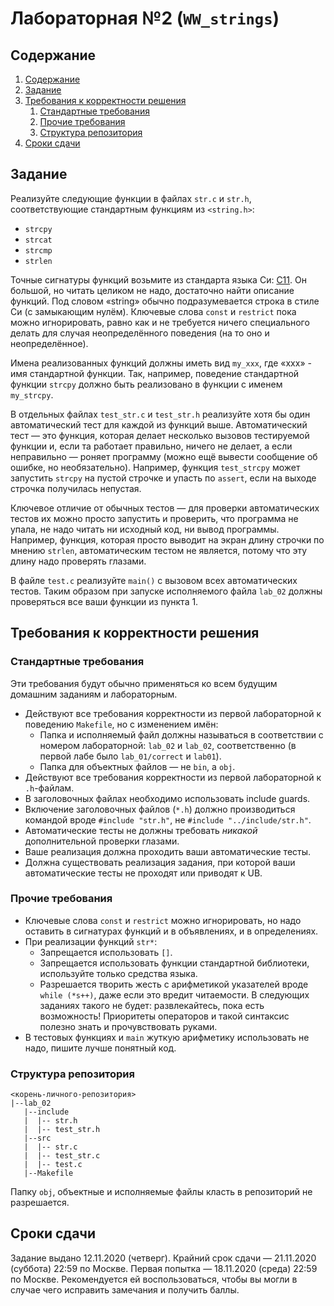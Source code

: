 # Лабораторная №2 (`WW_strings`)

## Содержание
1. [Содержание](#содержание)
1. [Задание](#задание)
1. [Требования к корректности решения](#требования-к-корректности-решения)
    1. [Стандартные требования](#стандартные-требования)
    1. [Прочие требования](#прочие-требования)
    1. [Структура репозитория](#структура-репозитория)
1. [Сроки сдачи](#сроки-сдачи)

## Задание
Реализуйте следующие функции в файлах `str.c` и `str.h`, соответствующие стандартным функциям из `<string.h>`:

* `strcpy`
* `strcat`
* `strcmp`
* `strlen`

Точные сигнатуры функций возьмите из стандарта языка Си: [C11](http://www.open-std.org/jtc1/sc22/wg14/www/docs/n1256.pdf).
Он большой, но читать целиком не надо, достаточно найти описание функций.
Под словом «string» обычно подразумевается строка в стиле Си (с замыкающим нулём).
Ключевые слова `const` и `restrict` пока можно игнорировать, равно как и не требуется
ничего специального делать для случая неопределённого поведения (на то оно и неопределённое).

Имена реализованных функций должны иметь вид `my_xxx`, где «xxx» - имя стандартной функции. Так, например, поведение стандартной функции `strcpy` должно быть реализовано в функции с именем `my_strcpy`.

В отдельных файлах `test_str.c` и `test_str.h` реализуйте хотя бы один автоматический тест
для каждой из функций выше.
Автоматический тест — это функция, которая делает несколько вызовов тестируемой функции
и, если та работает правильно, ничего не делает, а если неправильно — роняет программу
(можно ещё вывести сообщение об ошибке, но необязательно).
Например, функция `test_strcpy` может запустить `strcpy` на пустой строчке и упасть
по `assert`, если на выходе строчка получилась непустая.

Ключевое отличие от обычных тестов — для проверки автоматических тестов их можно просто
запустить и проверить, что программа не упала, не надо читать ни исходный код, ни
вывод программы.
Например, функция, которая просто выводит на экран длину строчки по мнению `strlen`, автоматическим
тестом не является, потому что эту длину надо проверять глазами.

В файле `test.c` реализуйте `main()` с вызовом всех автоматических тестов.
Таким образом при запуске исполняемого файла `lab_02` должны проверяться все ваши функции из пункта 1.

## Требования к корректности решения
### Стандартные требования
Эти требования будут обычно применяться ко всем будущим домашним заданиям
и лабораторным.

* Действуют все требования корректности из первой лабораторной к поведению `Makefile`,
  но с изменением имён:
  * Папка и исполняемый файл должны называться в соответствии с номером лабораторной: `lab_02` и `lab_02`, соответственно
    (в первой лабе было `lab_01/correct` и `lab01`).
  * Папка для объектных файлов — не `bin`, а `obj`.
* Действуют все требования корректности из первой лабораторной к `.h`-файлам.
* В заголовочных файлах необходимо использовать include guards.
* Включение заголовочных файлов (`*.h`) должно производиться командой
  вроде `#include "str.h"`, не `#include "../include/str.h"`.
* Автоматические тесты не должны требовать _никакой_ дополнительной проверки глазами.
* Ваше реализация должна проходить ваши автоматические тесты.
* Должна существовать реализация задания, при которой ваши автоматические тесты не проходят или приводят к UB.

### Прочие требования
* Ключевые слова `const` и `restrict` можно игнорировать, но надо оставить в сигнатурах функций и в объявлениях, и в определениях.
* При реализации функций `str*`:
   * Запрещается использовать `[]`.
   * Запрещается использовать функции стандартной библиотеки, используйте только средства языка.
   * Разрешается творить жесть с арифметикой указателей вроде `while (*s++)`, даже если это
     вредит читаемости.
     В следующих заданиях такого не будет: развлекайтесь, пока есть возможность!
     Приоритеты операторов и такой синтаксис полезно знать и прочувствовать руками.
* В тестовых функциях и `main` жуткую арифметику использовать не надо, пишите лучше
  понятный код.

### Структура репозитория
```
<корень-личного-репозитория>
|--lab_02
   |--include
   |  |-- str.h
   |  |-- test_str.h
   |--src
   |  |-- str.c
   |  |-- test_str.c
   |  |-- test.c
   |--Makefile
```

Папку `obj`, объектные и исполняемые файлы класть в репозиторий не разрешается.

## Сроки сдачи

Задание выдано 12.11.2020 (четверг).
Крайний срок сдачи — 21.11.2020 (суббота) 22:59 по Москве.
Первая попытка — 18.11.2020 (среда) 22:59 по Москве. Рекомендуется ей воспользоваться, чтобы вы могли в случае чего исправить замечания и получить баллы.

